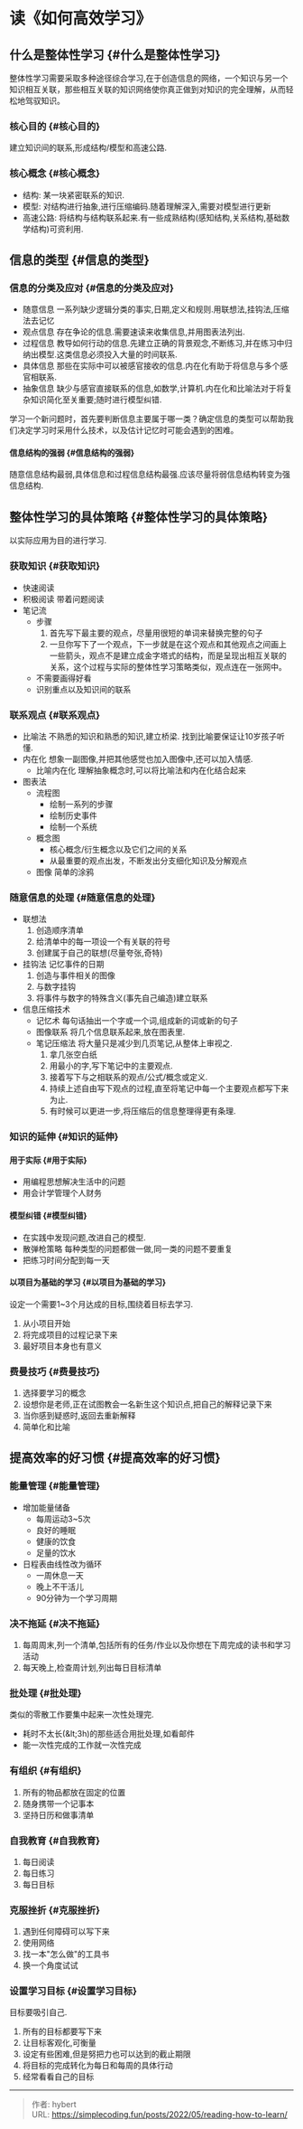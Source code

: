# 读《如何高效学习》


## 什么是整体性学习 {#什么是整体性学习}

整体性学习需要采取多种途径综合学习,在于创造信息的网络，一个知识与另一个知识相互关联，那些相互关联的知识网络使你真正做到对知识的完全理解，从而轻松地驾驭知识。


### 核心目的 {#核心目的}

建立知识间的联系,形成结构/模型和高速公路.


### 核心概念 {#核心概念}

-   结构: 某一块紧密联系的知识.
-   模型: 对结构进行抽象,进行压缩编码.随着理解深入,需要对模型进行更新
-   高速公路: 将结构与结构联系起来.有一些成熟结构(感知结构,关系结构,基础数学结构)可资利用.


## 信息的类型 {#信息的类型}


### 信息的分类及应对 {#信息的分类及应对}

-   随意信息
    一系列缺少逻辑分类的事实,日期,定义和规则.用联想法,挂钩法,压缩法去记忆
-   观点信息
    存在争论的信息.需要速读来收集信息,并用图表法列出.
-   过程信息
    教导如何行动的信息.先建立正确的背景观念,不断练习,并在练习中归纳出模型.这类信息必须投入大量的时间联系.
-   具体信息
    那些在实际中可以被感官接收的信息.内在化有助于将信息与多个感官相联系.
-   抽象信息
    缺少与感官直接联系的信息,如数学,计算机.内在化和比喻法对于将复杂知识简化至关重要;随时进行模型纠错.

学习一个新问题时，首先要判断信息主要属于哪一类？确定信息的类型可以帮助我们决定学习时采用什么技术，以及估计记忆时可能会遇到的困难。


#### 信息结构的强弱 {#信息结构的强弱}

随意信息结构最弱,具体信息和过程信息结构最强.应该尽量将弱信息结构转变为强信息结构.


## 整体性学习的具体策略 {#整体性学习的具体策略}

以实际应用为目的进行学习.


### 获取知识 {#获取知识}

-   快速阅读
-   积极阅读
    带着问题阅读
-   笔记流
    -   步骤
        1.  首先写下最主要的观点，尽量用很短的单词来替换完整的句子
        2.  一旦你写下了一个观点，下一步就是在这个观点和其他观点之间画上一些箭头，观点不是建立成金字塔式的结构，而是呈现出相互关联的关系，这个过程与实际的整体性学习策略类似，观点连在一张网中。
    -   不需要画得好看
    -   识别重点以及知识间的联系


### 联系观点 {#联系观点}

-   比喻法
    不熟悉的知识和熟悉的知识,建立桥梁.
    找到比喻要保证让10岁孩子听懂.
-   内在化
    想象一副图像,并把其他感觉也加入图像中,还可以加入情感.
    -   比喻内在化
        理解抽象概念时,可以将比喻法和内在化结合起来
-   图表法
    -   流程图
        -   绘制一系列的步骤
        -   绘制历史事件
        -   绘制一个系统
    -   概念图
        -   核心概念/衍生概念以及它们之间的关系
        -   从最重要的观点出发，不断发出分支细化知识及分解观点
    -   图像
        简单的涂鸦


### 随意信息的处理 {#随意信息的处理}

-   联想法
    1.  创造顺序清单
    2.  给清单中的每一项设一个有关联的符号
    3.  创建属于自己的联想(尽量夸张,奇特)
-   挂钩法
    记忆事件的日期
    1.  创造与事件相关的图像
    2.  与数字挂钩
    3.  将事件与数字的特殊含义(事先自己编造)建立联系
-   信息压缩技术
    -   记忆术
        每句话抽出一个字或一个词,组成新的词或新的句子
    -   图像联系
        将几个信息联系起来,放在图表里.
    -   笔记压缩法
        将大量只是减少到几页笔记,从整体上审视之.
        1.  拿几张空白纸
        2.  用最小的字,写下笔记中的主要观点.
        3.  接着写下与之相联系的观点/公式/概念或定义.
        4.  持续上述自由写下观点的过程,直至将笔记中每一个主要观点都写下来为止.
        5.  有时候可以更进一步,将压缩后的信息整理得更有条理.


### 知识的延伸 {#知识的延伸}


#### 用于实际 {#用于实际}

-   用编程思想解决生活中的问题
-   用会计学管理个人财务


#### 模型纠错 {#模型纠错}

-   在实践中发现问题,改进自己的模型.
-   散弹枪策略
    每种类型的问题都做一做,同一类的问题不要重复
-   把练习时间分配到每一天


#### 以项目为基础的学习 {#以项目为基础的学习}

设定一个需要1~3个月达成的目标,围绕着目标去学习.

1.  从小项目开始
2.  将完成项目的过程记录下来
3.  最好项目本身也有意义


### 费曼技巧 {#费曼技巧}

1.  选择要学习的概念
2.  设想你是老师,正在试图教会一名新生这个知识点,把自己的解释记录下来
3.  当你感到疑惑时,返回去重新解释
4.  简单化和比喻


## 提高效率的好习惯 {#提高效率的好习惯}


### 能量管理 {#能量管理}

-   增加能量储备
    -   每周运动3~5次
    -   良好的睡眠
    -   健康的饮食
    -   足量的饮水
-   日程表由线性改为循环
    -   一周休息一天
    -   晚上不干活儿
    -   90分钟为一个学习周期


### 决不拖延 {#决不拖延}

1.  每周周末,列一个清单,包括所有的任务/作业以及你想在下周完成的读书和学习活动
2.  每天晚上,检查周计划,列出每日目标清单


### 批处理 {#批处理}

类似的零散工作要集中起来一次性处理完.

-   耗时不太长(&amp;lt;3h)的那些适合用批处理,如看邮件
-   能一次性完成的工作就一次性完成


### 有组织 {#有组织}

1.  所有的物品都放在固定的位置
2.  随身携带一个记事本
3.  坚持日历和做事清单


### 自我教育 {#自我教育}

1.  每日阅读
2.  每日练习
3.  每日目标


### 克服挫折 {#克服挫折}

1.  遇到任何障碍可以写下来
2.  使用网络
3.  找一本&#34;怎么做&#34;的工具书
4.  换一个角度试试


### 设置学习目标 {#设置学习目标}

目标要吸引自己.

1.  所有的目标都要写下来
2.  让目标客观化,可衡量
3.  设定有些困难,但是努把力也可以达到的截止期限
4.  将目标的完成转化为每日和每周的具体行动
5.  经常看看自己的目标


---

> 作者: hybert  
> URL: https://simplecoding.fun/posts/2022/05/reading-how-to-learn/  

